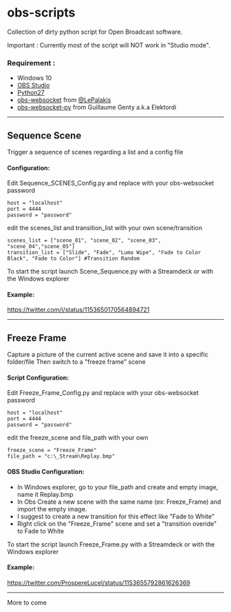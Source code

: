 # obs-scripts
Collection of dirty python script for Open Broadcast software.

Important : Currently most of the script will NOT work in "Studio mode".

### Requirement :
- Windows 10
- [OBS Studio](https://obsproject.com/)
- [Python27](https://www.python.org/ftp/python/2.7/python-2.7.amd64.msi)
- [obs-websocket](https://github.com/Palakis/obs-websocket) from [@LePalakis](https://twitter.com/LePalakis)
- [obs-websocket-py](https://github.com/Elektordi/obs-websocket-py) from Guillaume Genty a.k.a Elektordi

---

## Sequence Scene
Trigger a sequence of scenes regarding a list and a config file
#### Configuration:
Edit Sequence_SCENES_Config.py and replace with your obs-websocket password
```
host = "localhost"
port = 4444
password = "password"
```
edit the scenes_list and transition_list with your own scene/transition
```
scenes_list = ["scene_01", "scene_02", "scene_03", "scene_04","scene_05"]
transition_list = ["Slide", "Fade", "Luma Wipe", "Fade to Color Black", "Fade to Color"] #Transition Random
```

To start the script launch Scene_Sequence.py with a Streamdeck or with the Windows explorer
#### Example:
https://twitter.com/i/status/1153650170564894721

---

## Freeze Frame
Capture a picture of the current active scene and save it into a specific folder/file
Then switch to a "freeze frame" scene

#### Script Configuration:
Edit Freeze_Frame_Config.py and replace with your obs-websocket password
```
host = "localhost"
port = 4444
password = "password"
```
edit the freeze_scene and file_path with your own
```
freeze_scene = "Freeze_Frame"
file_path = "c:\_Stream\Replay.bmp"
```
#### OBS Studio Configuration:
- In Windows explorer, go to your file_path and create and empty image, name it Replay.bmp
- In Obs Create a new scene with the same name (ex: Freeze_Frame) and import the empty image.
- I suggest to create a new transition for this effect like "Fade to White"
- Right click on the "Freeze_Frame" scene and set a "transition overide" to Fade to White

To start the script launch Freeze_Frame.py with a Streamdeck or with the Windows explorer

#### Example:
https://twitter.com/ProspereLucel/status/1153655792861626369

---


More to come
